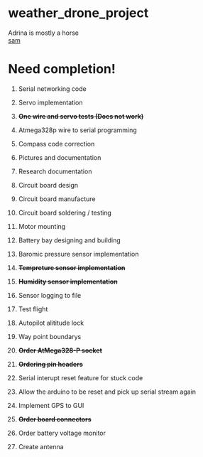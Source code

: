 weather_drone_project
=====================

Adrina is mostly a horse<br>
<a href="http://i.imgur.com/728GirQ.jpg?1">sam</a>

Need completion!
================

1)  Serial networking code

2)  Servo implementation

3)  **~~One wire and servo tests (Does not work)~~**

4)  Atmega328p wire to serial programming

5)  Compass code correction

6)  Pictures and documentation

7)  Research documentation

8)  Circuit board design

9)  Circuit board manufacture

10) Circuit board soldering / testing

11) Motor mounting

12) Battery bay designing and building

13) Baromic pressure sensor implementation

14) **~~Tempreture sensor implementation~~**

15) **~~Humidity sensor implementation~~**

16) Sensor logging to file

17) Test flight

18) Autopilot alititude lock

19) Way point boundarys

20) **~~Order AtMega328-P socket~~**

21) **~~Ordering pin headers~~**

22) Serial interupt reset feature for stuck code

23) Allow the arduino to be reset and pick up serial stream again

24) Implement GPS to GUI

25) **~~Order board connectors~~**

26) Order battery voltage monitor

27) Create antenna

